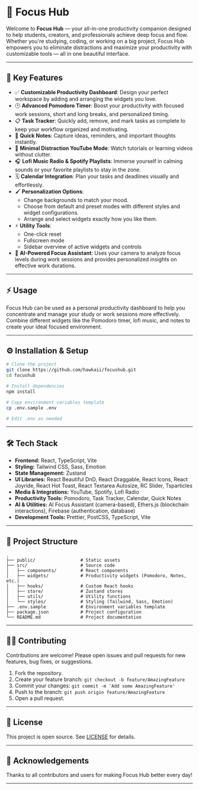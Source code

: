 # 🌟 Focus Hub

Welcome to **Focus Hub** — your all-in-one productivity companion designed to help students, creators, and professionals achieve deep focus and flow. Whether you're studying, coding, or working on a big project, Focus Hub empowers you to eliminate distractions and maximize your productivity with customizable tools — all in one beautiful interface.

---

## 🚀 Key Features

- ✅ **Customizable Productivity Dashboard**: Design your perfect workspace by adding and arranging the widgets you love.
- 🕒 **Advanced Pomodoro Timer**: Boost your productivity with focused work sessions, short and long breaks, and personalized timing.
- 📋 **Task Tracker**: Quickly add, remove, and mark tasks as complete to keep your workflow organized and motivating.
- 📝 **Quick Notes**: Capture ideas, reminders, and important thoughts instantly.
- 🎥 **Minimal Distraction YouTube Mode**: Watch tutorials or learning videos without clutter.
- 🎧 **Lofi Music Radio & Spotify Playlists**: Immerse yourself in calming sounds or your favorite playlists to stay in the zone.
- 🗓 **Calendar Integration**: Plan your tasks and deadlines visually and effortlessly.
- 🖌 **Personalization Options**: 
  - Change backgrounds to match your mood.
  - Choose from default and preset modes with different styles and widget configurations.
  - Arrange and select widgets exactly how you like them.
- ⚡ **Utility Tools**: 
  - One-click reset
  - Fullscreen mode
  - Sidebar overview of active widgets and controls
- 🤖 **AI-Powered Focus Assistant**: Uses your camera to analyze focus levels during work sessions and provides personalized insights on effective work durations.

---

## ⚡ Usage

Focus Hub can be used as a personal productivity dashboard to help you concentrate and manage your study or work sessions more effectively. Combine different widgets like the Pomodoro timer, lofi music, and notes to create your ideal focused environment.

---

## ⚙️ Installation & Setup

```bash
# Clone the project
git clone https://github.com/hawkaii/focushub.git
cd focushub

# Install dependencies
npm install

# Copy environment variables template
cp .env.sample .env

# Edit .env as needed
```

---

## 🛠 Tech Stack

- **Frontend:** React, TypeScript, Vite
- **Styling:** Tailwind CSS, Sass, Emotion
- **State Management:** Zustand
- **UI Libraries:** React Beautiful DnD, React Draggable, React Icons, React Joyride, React Hot Toast, React Textarea Autosize, RC Slider, Tsparticles
- **Media & Integrations:** YouTube, Spotify, Lofi Radio
- **Productivity Tools:** Pomodoro, Task Tracker, Calendar, Quick Notes
- **AI & Utilities:** AI Focus Assistant (camera-based), Ethers.js (blockchain interactions), Firebase (authentication, database)
- **Development Tools:** Prettier, PostCSS, TypeScript, Vite

---

## 📁 Project Structure

```
.
├── public/                 # Static assets
├── src/                    # Source code
│   ├── components/         # React components
│   ├── widgets/            # Productivity widgets (Pomodoro, Notes, etc.)
│   ├── hooks/              # Custom React hooks
│   ├── store/              # Zustand stores
│   ├── utils/              # Utility functions
│   └── styles/             # Styling (Tailwind, Sass, Emotion)
├── .env.sample             # Environment variables template
├── package.json            # Project configuration
└── README.md               # Project documentation
```

---

## 🧑‍💻 Contributing

Contributions are welcome! Please open issues and pull requests for new features, bug fixes, or suggestions.

1. Fork the repository.
2. Create your feature branch: `git checkout -b feature/AmazingFeature`
3. Commit your changes: `git commit -m 'Add some AmazingFeature'`
4. Push to the branch: `git push origin feature/AmazingFeature`
5. Open a pull request.

---

## 📄 License

This project is open source. See [LICENSE](LICENSE) for details.

---

## 🙌 Acknowledgements

Thanks to all contributors and users for making Focus Hub better every day!

---